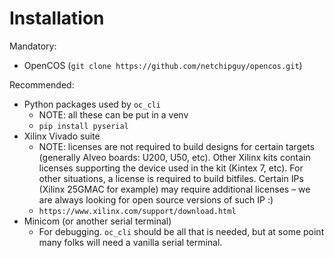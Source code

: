# Installation

Mandatory:

- OpenCOS (`git clone https://github.com/netchipguy/opencos.git`)

Recommended:

- Python packages used by `oc_cli`
    - NOTE: all these can be put in a venv
    - `pip install pyserial`
- Xilinx Vivado suite
     - NOTE: licenses are not required to build designs for certain targets (generally Alveo boards: U200, U50, etc).  Other Xilinx kits contain licenses supporting the device used in the kit (Kintex 7, etc).  For other situations, a license is required to build bitfiles.  Certain IPs (Xilinx 25GMAC for example) may require additional licenses – we are always looking for open source versions of such IP :)
   - `https://www.xilinx.com/support/download.html`
- Minicom (or another serial terminal)
    - For debugging.  `oc_cli` should be all that is needed, but at some point many folks will need a vanilla serial terminal.  